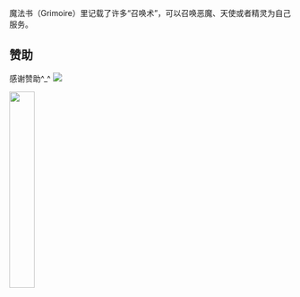 魔法书（Grimoire）里记载了许多“召唤术”，可以召唤恶魔、天使或者精灵为自己服务。



## 赞助
感谢赞助^_^
![](https://leunggeorge.github.io/src_img/donate.png)  

<img src="https://leunggeorge.github.io/src_img/donate.png" width="30%" height="30%">  